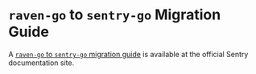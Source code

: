 # `raven-go` to `sentry-go` Migration Guide

A [`raven-go` to `sentry-go` migration guide](https://docs.sentry.io/platforms/go/migration/) is available at the official Sentry documentation site.
